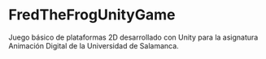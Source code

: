 # FredTheFrogUnityGame
 Juego básico de plataformas 2D desarrollado con Unity para la asignatura Animación Digital de la Universidad de Salamanca.
